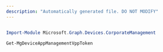 ```yaml
---
description: "Automatically generated file. DO NOT MODIFY"
---
```


```powershell

Import-Module Microsoft.Graph.Devices.CorporateManagement

Get-MgDeviceAppManagementVppToken

```